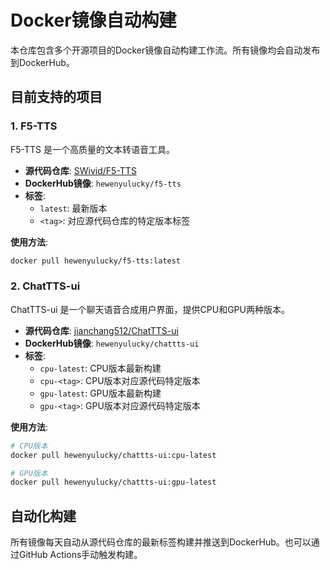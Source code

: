 # Docker镜像自动构建

本仓库包含多个开源项目的Docker镜像自动构建工作流。所有镜像均会自动发布到DockerHub。

## 目前支持的项目

### 1. F5-TTS

F5-TTS 是一个高质量的文本转语音工具。

- **源代码仓库**: [SWivid/F5-TTS](https://github.com/SWivid/F5-TTS)
- **DockerHub镜像**: `hewenyulucky/f5-tts`
- **标签**:
  - `latest`: 最新版本
  - `<tag>`: 对应源代码仓库的特定版本标签

**使用方法**:

```bash
docker pull hewenyulucky/f5-tts:latest
```

### 2. ChatTTS-ui

ChatTTS-ui 是一个聊天语音合成用户界面，提供CPU和GPU两种版本。

- **源代码仓库**: [jianchang512/ChatTTS-ui](https://github.com/jianchang512/ChatTTS-ui)
- **DockerHub镜像**: `hewenyulucky/chattts-ui`
- **标签**:
  - `cpu-latest`: CPU版本最新构建
  - `cpu-<tag>`: CPU版本对应源代码特定版本
  - `gpu-latest`: GPU版本最新构建
  - `gpu-<tag>`: GPU版本对应源代码特定版本

**使用方法**:

```bash
# CPU版本
docker pull hewenyulucky/chattts-ui:cpu-latest

# GPU版本
docker pull hewenyulucky/chattts-ui:gpu-latest
```

## 自动化构建

所有镜像每天自动从源代码仓库的最新标签构建并推送到DockerHub。也可以通过GitHub Actions手动触发构建。
